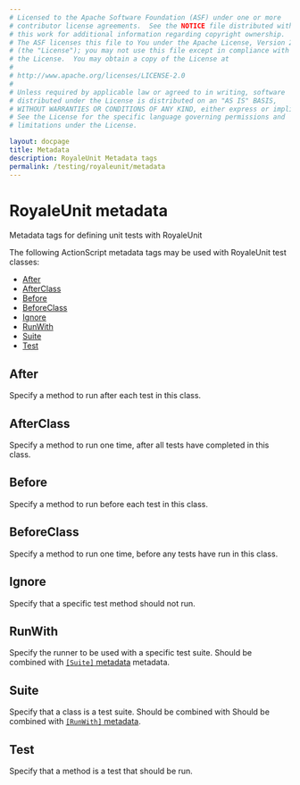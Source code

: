 ```yaml
---
# Licensed to the Apache Software Foundation (ASF) under one or more
# contributor license agreements.  See the NOTICE file distributed with
# this work for additional information regarding copyright ownership.
# The ASF licenses this file to You under the Apache License, Version 2.0
# (the "License"); you may not use this file except in compliance with
# the License.  You may obtain a copy of the License at
# 
# http://www.apache.org/licenses/LICENSE-2.0
# 
# Unless required by applicable law or agreed to in writing, software
# distributed under the License is distributed on an "AS IS" BASIS,
# WITHOUT WARRANTIES OR CONDITIONS OF ANY KIND, either express or implied.
# See the License for the specific language governing permissions and
# limitations under the License.

layout: docpage
title: Metadata
description: RoyaleUnit Metadata tags
permalink: /testing/royaleunit/metadata
---
```


# RoyaleUnit metadata

Metadata tags for defining unit tests with RoyaleUnit

The following ActionScript metadata tags may be used with RoyaleUnit test classes:

* [After](testing/royaleunit/metadata.html#after)
* [AfterClass](testing/royaleunit/metadata.html#afterclass)
* [Before](testing/royaleunit/metadata.html#before)
* [BeforeClass](testing/royaleunit/metadata.html#beforeclass)
* [Ignore](testing/royaleunit/metadata.html#ignore)
* [RunWith](testing/royaleunit/metadata.html#runwith)
* [Suite](testing/royaleunit/metadata.html#suite)
* [Test](testing/royaleunit/metadata.html#test)

## After

Specify a method to run after each test in this class.

## AfterClass

Specify a method to run one time, after all tests have completed in this class.

## Before

Specify a method to run before each test in this class.

## BeforeClass

Specify a method to run one time, before any tests have run in this class.

## Ignore

Specify that a specific test method should not run.

## RunWith

Specify the runner to be used with a specific test suite. Should be combined with [`[Suite]` metadata](testing/royaleunit/metadata.html#suite) metadata.

## Suite

Specify that a class is a test suite. Should be combined with Should be combined with [`[RunWith]` metadata](testing/royaleunit/metadata.html#runwith).

## Test

Specify that a method is a test that should be run.